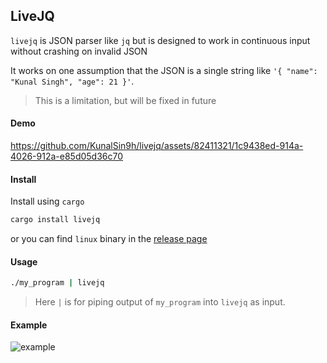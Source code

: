 ## LiveJQ

`livejq` is JSON parser like `jq` but is designed to work in continuous input without crashing on invalid JSON

It works on one assumption that the JSON is a single string like `'{ "name": "Kunal Singh", "age": 21 }'`.

> This is a limitation, but will be fixed in future

#### Demo

https://github.com/KunalSin9h/livejq/assets/82411321/1c9438ed-914a-4026-912a-e85d05d36c70

#### Install

Install using `cargo`
```bash
cargo install livejq
```

or you can find `linux` binary in the [release page](https://github.com/KunalSin9h/livejq/releases/tag/v1.0.1)


#### Usage

```bash
./my_program | livejq
```

> Here `|` is for piping output of `my_program` into `livejq` as input.

#### Example

![example](https://tiddi.kunalsin9h.com/TT4WzX-)
